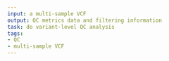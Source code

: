 ```yaml
---
input: a multi-sample VCF
output: QC metrics data and filtering information
task: do variant-level QC analysis
tags:
- QC
- multi-sample VCF
---
```

